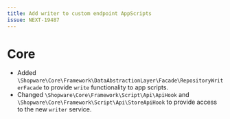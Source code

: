 ```yaml
---
title: Add writer to custom endpoint AppScripts
issue: NEXT-19487
---
```

# Core
* Added `\Shopware\Core\Framework\DataAbstractionLayer\Facade\RepositoryWriterFacade` to provide `write` functionality to app scripts.
* Changed `\Shopware\Core\Framework\Script\Api\ApiHook` and `\Shopware\Core\Framework\Script\Api\StoreApiHook` to provide access to the new `writer` service.
